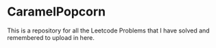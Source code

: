 # CaramelPopcorn

This is a repository for all the Leetcode Problems that I have solved and remembered to upload in here.